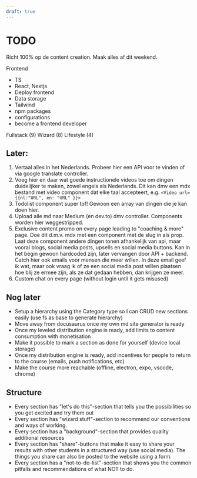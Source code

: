 ```yaml
---
draft: true
---
```


# TODO

Richt 100% op de content creation. Maak alles af dit weekend.

Frontend

- TS
- React, Nextjs
- Deploy frontend
- Data storage
- Tailwind
- npm packages
- configurations
- become a frontend developer

Fullstack (9)
Wizard (8)
Lifestyle (4)

## Later:

1. Vertaal alles in het Nederlands. Probeer hier een API voor te vinden of via google translate controller.
2. Voeg hier en daar wat goede instructionele videos toe om dingen duidelijker te maken, zowel engels als Nederlands. Dit kan dmv een mdx bestand met video component dat elke taal accepteert, e.g. `<Video url={{nl:"URL", en: "URL" }}>`
3. Todolist component super tof! Gewoon een array van dingen die je kan doen hier.
4. Upload alle md naar Medium (en dev.to) dmv controller. Components worden hier weggestripped.
5. Exclusive content promo on every page leading to "coaching & more" page. Doe dit d.m.v. mdx met een component met de slug in als prop. Laat deze component andere dingen tonen afhankelijk van api, maar vooral blogs, social media posts, upsells en social media buttons. Kan in het begin gewoon hardcoded zijn, later vervangen door API + backend. Catch hier ook emails voor mensen die meer willen. In deze email geef ik wat, maar ook vraag ik of ze een social media post willen plaatsen hoe blij ze ermee zijn, als ze dat gedaan hebben, dan krijgen ze meer.
6. Custom chat on every page (without login until it gets misused)

## Nog later

- Setup a hierarchy using the Category type so I can CRUD new sections easily (use fs as base to generate hierarchy)
- Move away from docusaurus once my own md site generator is ready
- Once my leveled distribution engine is ready, add limits to content consumption with monetisation
- Make it possible to mark a section as done for yourself (device local storage)
- Once my distribution engine is ready, add incentives for people to return to the course (emails, push notifications, etc)
- Make the course more reachable (offline, electron, expo, vscode, chrome)

## Structure

- Every section has "let's do this"-section that tells you the possibilities so you get excited and try them out
- Every section has "wizard stuff"-section to recommend our conventions and ways of working.
- Every section has a "background"-section that provides quality additional resources
- Every section has "share"-buttons that make it easy to share your results with other students in a structured way (use social media). The things you share can also be posted to the website using a form.
- Every section has a "not-to-do-list"-section that shows you the common pitfalls and recommendations of what NOT to do.
